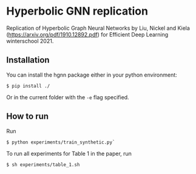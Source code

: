 # Hyperbolic GNN replication

Replication of Hyperbolic Graph Neural Networks by Liu, Nickel and Kiela (https://arxiv.org/pdf/1910.12892.pdf) for Efficient Deep Learning winterschool 2021.

## Installation
You can install the hgnn package either in your python environment:
```
$ pip install ./
```
Or in the current folder with the `-e` flag specified.

## How to run
Run 
```
$ python experiments/train_synthetic.py`
```
To run all experiments for Table 1 in the paper, run
```
$ sh experiments/table_1.sh
```